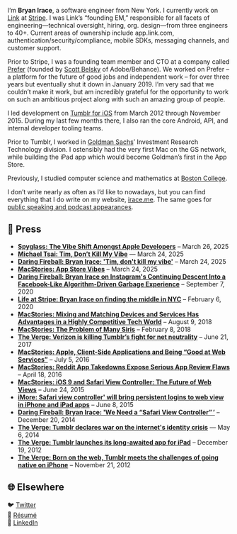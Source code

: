 I‘m **Bryan Irace**, a software engineer from New York. I currently work on [Link](https://link.com) at [Stripe](https://stripe.com). I was Link’s “founding EM,” responsible for all facets of engineering—technical oversight, hiring, org. design—from three engineers to 40+. Current areas of ownership include app.link.com, authentication/security/compliance, mobile SDKs, messaging channels, and customer support.

Prior to Stripe, I was a founding team member and CTO at a company called [Prefer](https://angel.co/prefer-2) (founded by [Scott Belsky](https://twitter.com/scottbelsky) of Adobe/Behance). We worked on Prefer – a platform for the future of good jobs and independent work – for over three years but eventually shut it down in January 2019. I’m very sad that we couldn’t make it work, but am incredibly grateful for the opportunity to work on such an ambitious project along with such an amazing group of people.

I led development on [Tumblr for iOS](https://itunes.apple.com/us/app/tumblr/id305343404?mt=8) from March 2012 through November 2015. During my last few months there, I also ran the core Android, API, and internal developer tooling teams.

Prior to Tumblr, I worked in [Goldman Sachs](http://gs.com)’ Investment Research Technology division. I ostensibly had the very first Mac on the GS network, while building the iPad app which would become Goldman’s first in the App Store.

Previously, I studied computer science and mathematics at [Boston College](http://www.bc.edu/schools/cas/cs/).

I don’t write nearly as often as I’d like to nowadays, but you can find everything that I do write on my website, [irace.me](https://irace.me). The same goes for [public speaking and podcast appearances](https://irace.me/talking/).

## 📰 Press


* **[Spyglass: The Vibe Shift Amongst Apple Developers](https://spyglass.org/vibe-coding-apple-devs/)** – March 26, 2025
* **[Michael Tsai: Tim, Don’t Kill My Vibe](https://mjtsai.com/blog/2025/03/24/tim-dont-kill-my-vibe/)** — March 24, 2025
* **[Daring Fireball: Bryan Irace: 'Tim, don't kill my vibe'](https://daringfireball.net/linked/2025/03/24/irace-vibe-killing)** – March 24, 2025
* **[MacStories: App Store Vibes](https://www.macstories.net/linked/app-store-vibes/)** – March 24, 2025
* **[Daring Fireball: Bryan Irace on Instagram's Continuing Descent Into a Facebook-Like Algorithm-Driven Garbage Experience](https://daringfireball.net/linked/2020/09/07/irace-instagram)** – September 7, 2020
* **[Life at Stripe: Bryan Irace on finding the middle in NYC](https://medium.com/life-at-stripe/bryan-irace-on-finding-the-middle-in-nyc-4551dedc9225)** – February 6, 2020
* **[MacStories: Mixing and Matching Devices and Services Has Advantages in a Highly Competitive Tech World](https://www.macstories.net/linked/mixing-and-matching-devices-and-services-has-advantages-in-a-highly-competitive-tech-world/)** – August 9, 2018
* **[MacStories: The Problem of Many Siris](https://www.macstories.net/linked/the-problem-of-many-siris/)** – February 8, 2018
* **[The Verge: Verizon is killing Tumblr’s fight for net neutrality](https://www.theverge.com/2017/6/21/15816974/verizon-tumblr-net-neutrality-internet-politics-david-karp)** – June 21, 2017
* **[MacStories: Apple, Client-Side Applications and Being “Good at Web Services”](https://www.macstories.net/linked/apple-client-side-applications-and-being-good-at-web-services/)** – July 5, 2016
* **[MacStories: Reddit App Takedowns Expose Serious App Review Flaws](https://www.macstories.net/ios/reddit-app-takedowns-expose-serious-app-review-flaws/)** – April 18, 2016
* **[MacStories: iOS 9 and Safari View Controller: The Future of Web Views](https://www.macstories.net/stories/ios-9-and-safari-view-controller-the-future-of-web-views/)** – June 24, 2015
* **[iMore: Safari view controller' will bring persistent logins to web view in iPhone and iPad apps](https://www.imore.com/safari-view-controller-will-bring-persistent-logins-web-view-ios-apps)** – June 8, 2015
* **[Daring Fireball: Bryan Irace: 'We Need a “Safari View Controller” ’](https://daringfireball.net/linked/2014/12/20/irace-safari)** – December 20, 2014
* **[The Verge: Tumblr declares war on the internet's identity crisis](https://www.theverge.com/2014/5/6/5684212/tumblr-declares-war-on-the-internets-identity-crisis)** — May 6, 2014
* **[The Verge: Tumblr launches its long-awaited app for iPad](https://www.theverge.com/2012/12/19/3786308/tumblr-for-ipad)** – December 19, 2012
* **[The Verge: Born on the web, Tumblr meets the challenges of going native on iPhone](https://www.theverge.com/2012/11/21/3675324/tumblr-native-app-iphone)** – November 21, 2012

## 🌐 Elsewhere

🐦 [Twitter](https://twitter.com/irace)  
📄 [Résumé](https://bryanirace.com)  
💼 [LinkedIn](https://www.linkedin.com/in/bryanirace/)  
